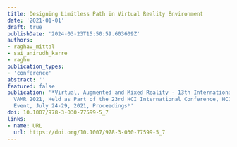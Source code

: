 ```yaml
---
title: Designing Limitless Path in Virtual Reality Environment
date: '2021-01-01'
draft: true
publishDate: '2024-03-23T15:50:59.603609Z'
authors:
- raghav_mittal
- sai_anirudh_karre
- raghu
publication_types:
- 'conference'
abstract: ''
featured: false
publication: '*Virtual, Augmented and Mixed Reality - 13th International Conference,
  VAMR 2021, Held as Part of the 23rd HCI International Conference, HCII 2021, Virtual
  Event, July 24-29, 2021, Proceedings*'
doi: 10.1007/978-3-030-77599-5_7
links:
- name: URL
  url: https://doi.org/10.1007/978-3-030-77599-5_7
---
```


